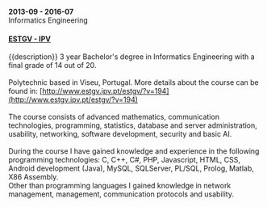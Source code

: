 **2013-09 - 2016-07**  
Informatics Engineering

#### [ESTGV - IPV](http://www.estgv.ipv.pt/estgv)

{{description}}
3 year Bachelor's degree in Informatics Engineering with a final grade of 14 out of 20.  
<br />
Polytechnic based in Viseu, Portugal. More details about the course can be found in: [http://www.estgv.ipv.pt/estgv/?v=194](http://www.estgv.ipv.pt/estgv/?v=194)  
<br />
The course consists of advanced mathematics, communication technologies, programming, statistics, database and server administration, usability, networking, software development, security and basic AI.  
<br />
During the course I have gained knowledge and experience in the following programming technologies: C, C++, C#, PHP, Javascript, HTML, CSS, Android development (Java), MySQL, SQLServer, PL/SQL, Prolog, Matlab, X86 Assembly.  
Other than programming languages I gained knowledge in network management, management, communication protocols and usability.
